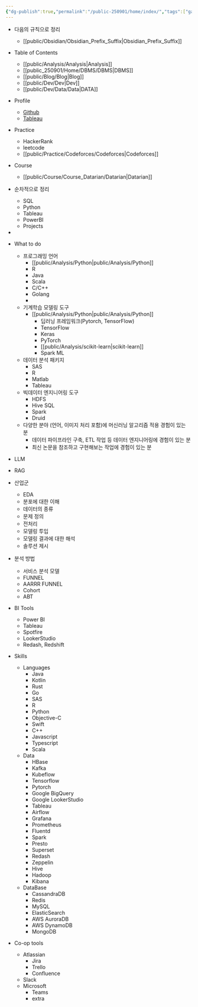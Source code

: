 ```yaml
---
{"dg-publish":true,"permalink":"/public-250901/home/index/","tags":["gardenEntry"],"created":"2024-11-05T20:24:18.792+09:00","updated":"2025-09-01T14:06:43.474+09:00"}
---
```


- 다음의 규칙으로 정리
	- [[public/Obsidian/Obsidian_Prefix_Suffix\|Obsidian_Prefix_Suffix]]

- Table of Contents
	- [[public/Analysis/Analysis\|Analysis]]
	- [[public_250901/Home/DBMS/DBMS\|DBMS]]
	- [[public/Blog/Blog\|Blog]]
	- [[public/Dev/Dev\|Dev]]
	- [[public/Dev/Data/Data\|DATA]]

- Profile
	- [Github](https://github.com/jd0421/Project)
	- [Tableau](https://public.tableau.com/app/profile/alex.noh6655/vizzes)

- Practice
	- HackerRank
	- leetcode
	- [[public/Practice/Codeforces/Codeforces\|Codeforces]]

- Course
	- [[public/Course/Course_Datarian/Datarian\|Datarian]]


- 순차적으로 정리 
	- SQL
	- Python
	- Tableau
	- PowerBI
	- Projects
- 

- What to do
	- 프로그래밍 언어
		- [[public/Analysis/Python\|public/Analysis/Python]]
		- R
		- Java
		- Scala
		- C/C++
		- Golang
		- 
	- 기계학습 모델링 도구
		- [[public/Analysis/Python\|public/Analysis/Python]]
			- 딥러닝 프레임워크(Pytorch, TensorFlow)
			- TensorFlow
			- Keras
			- PyTorch
			- [[public/Analysis/scikit-learn\|scikit-learn]]
			- Spark ML
	- 데이터 분석 패키지
		- SAS
		- R
		- Matlab
		- Tableau
	- 빅데이터 엔지니어링 도구
		- HDFS
		- Hive SQL
		- Spark
		- Druid
	- 다양한 분야 (언어, 이미지 처리 포함)에 머신러닝 알고리즘 적용 경험이 있는 분
		- 데이터 파이프라인 구축, ETL 작업 등 데이터 엔지니어링에 경험이 있는 분
		- 최신 논문을 참조하고 구현해보는 작업에 경험이 있는 분


- LLM
- RAG


- 산업군
	- EDA
	- 분포에 대한 이해
	- 데이터의 종류
	- 문제 정의
	- 전처리 
	- 모델링 투입
	- 모델링 결과에 대한 해석
	- 솔루션 제시

- 분석 방법
	- 서비스 분석 모델
	- FUNNEL
	- AARRR FUNNEL
	- Cohort
	- ABT 

- BI Tools
	- Power BI
	- Tableau
	- Spotfire
	- LookerStudio
	- Redash, Redshift 


- Skills
	- Languages
		- Java
		- Kotlin
		- Rust
		- Go
		- SAS
		- R
		- Python
		- Objective-C
		- Swift
		- C++
		- Javascript
		- Typescript
		- Scala
	- Data
		- HBase
		- Kafka
		- Kubeflow
		- Tensorflow
		- Pytorch
		- Google BigQuery
		- Google LookerStudio
		- Tableau
		- Airflow
		- Grafana
		- Prometheus
		- Fluentd
		- Spark
		- Presto
		- Superset
		- Redash
		- Zeppelin
		- Hive
		- Hadoop
		- Kibana
	- DataBase
		- CassandraDB
		- Redis
		- MySQL
		- ElasticSearch
		- AWS AuroraDB
		- AWS DynamoDB
		- MongoDB
- Co-op tools
	- Atlassian
		- Jira
		- Trello
		- Confluence
	- Slack
	- Microsoft
		- Teams
		- extra
	
